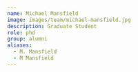 ```yaml
---
name: Michael Mansfield
image: images/team/michael-mansfield.jpg
description: Graduate Student
role: phd
group: alumni
aliases:
  - M. Mansfield
  - M Mansfield
---
```


